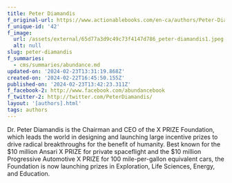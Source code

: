 ```yaml
---
title: Peter Diamandis
f_original-url: https://www.actionablebooks.com/en-ca/authors/Peter-Diamandis/
f_unique-id: '42'
f_image:
  url: /assets/external/65d77a3d9c49c73f4147d786_peter-diamandis1.jpeg
  alt: null
slug: peter-diamandis
f_summaries:
  - cms/summaries/abundance.md
updated-on: '2024-02-23T13:31:19.868Z'
created-on: '2024-02-22T16:45:50.155Z'
published-on: '2024-02-23T13:42:23.311Z'
f_facebook-2: http://www.facebook.com/abundancebook
f_twitter-2: http://twitter.com/PeterDiamandis/
layout: '[authors].html'
tags: authors
---
```


Dr. Peter Diamandis is the Chairman and CEO of the X PRIZE Foundation, which leads the world in designing and launching large incentive prizes to drive radical breakthroughs for the benefit of humanity. Best known for the $10 million Ansari X PRIZE for private spaceflight and the $10 million Progressive Automotive X PRIZE for 100 mile-per-gallon equivalent cars, the Foundation is now launching prizes in Exploration, Life Sciences, Energy, and Education.
